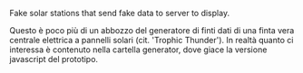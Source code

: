 Fake solar stations that send fake data to server to display.

Questo è poco più di un abbozzo del generatore di finti dati di una finta vera centrale elettrica a pannelli solari (cit. 'Trophic Thunder').
In realtà quanto ci interessa è contenuto nella cartella generator, dove giace la versione javascript del prototipo.

